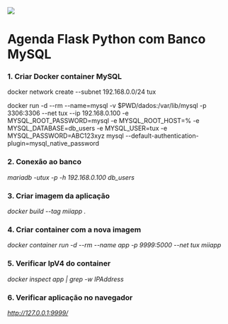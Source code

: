 ![](https://briancaffey.github.io/static/flask-docker.png)


# Agenda Flask Python com Banco MySQL


### 1. Criar Docker container MySQL

docker network create --subnet 192.168.0.0/24 tux

docker run -d --rm --name=mysql
-v $PWD/dados:/var/lib/mysql
-p 3306:3306
--net tux
--ip 192.168.0.100
-e MYSQL_ROOT_PASSWORD=mysql
-e MYSQL_ROOT_HOST=%
-e MYSQL_DATABASE=db_users
-e MYSQL_USER=tux
-e MYSQL_PASSWORD=ABC123xyz
mysql
--default-authentication-plugin=mysql_native_password


### 2. Conexão ao banco

*mariadb -utux -p -h 192.168.0.100 db_users*


### 3. Criar imagem da aplicação

*docker build --tag miiapp .*


### 4. Criar container com a nova imagem

*docker container run -d --rm --name app -p 9999:5000 --net tux miiapp*


### 5. Verificar IpV4 do container

*docker inspect app | grep -w IPAddress*


### 6. Verificar aplicação no navegador

*http://127.0.0.1:9999/*
